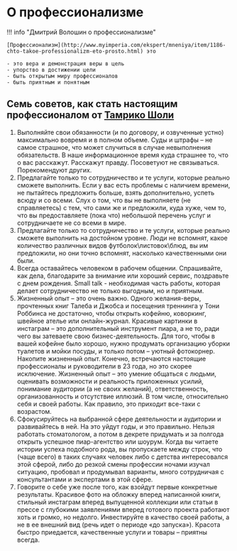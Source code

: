 # О профессионализме

!!! info "Дмитрий Волошин о профессионализме"

    [Профессионализм](http://www.myimperia.com/ekspert/mneniya/item/1186-chto-takoe-professionalizm-eto-prosto.html) это

    - это вера и демонстрация веры в цель
    - упорство в достижении цели
    - быть открытым миру профессионалов
    - быть приятным и понятным

## Семь советов, как стать настоящим профессионалом от [Тамрико Шоли](https://tamrikosholi.blogspot.com/)

1. Выполняйте свои обязанности (и по договору, и озвученные устно) максимально вовремя и в полном объеме. Суды и штрафы – не самое страшное, что может случиться в случае невыполнения обязательств. В наше информационное время куда страшнее то, что о вас расскажут. Расскажут правду. Посоветуют не связываться. Порекомендуют других.
2. Предлагайте только то сотрудничество и те услуги, которые реально сможете выполнить. Если у вас есть проблемы с наличием времени, не пытайтесь предложить больше, взять дополнительно, успеть всюду и со всеми. Слух о том, что вы не выполняете (не справляетесь) с тем, что сами же и предложили, куда хуже, чем то, что вы предоставляете (пока что) небольшой перечень услуг и сотрудничаете не со всеми в мире.
3. Предлагайте только то сотрудничество и те услуги, которые реально сможете выполнить на достойном уровне. Люди не вспомнят, какое количество различных видов футболок\листовок\блюд, вы им предложили, но они точно вспомнят, насколько качественными они были.
4. Всегда оставайтесь человеком в рабочем общении. Спрашивайте, как дела, благодарите за внимание или хороший сервис, поздравьте с днем рождения. Small talk - необходимая часть работы, которая делает сотрудничество не только выгодным, но и приятным.
5. Жизненный опыт – это очень важно. Одного желания-веры, прочтенных книг Талеба и Джобса и посещения треннинга у Тони Роббинса не достаточно, чтобы открыть кофейню, коворкинг, швейное ателье или онлайн-журнал. Красивые картинки в инстаграм – это дополнительный инструмент пиара, а не то, ради чего вы затеваете свою бизнес-деятельность. Для того, чтобы в вашей кофейне было хорошо, нужно продумать организацию уборки туалетов и мойки посуды, и только потом – уютный фотокорнер. Накопите жизненный опыт. Конечно, встречаются настоящие профессионалы и руководители в 23 года, но это скорее исключение. Жизненный опыт – это умение общаться с людьми, оценивать возможности и реальность приложенных усилий, понимание аудитории (а не своих желаний), ответственность, организованность и отсутствие иллюзий. В том числе, относительно себя и своей работы. Как правило, это приходит все-таки с возрастом.
6. Сфокусируйтесь на выбранной сфере деятельности и аудитории и развивайтесь в ней. На это уйдут годы, и это правильно. Нельзя работать стоматологом, а потом в декрете придумать и за полгода открыть успешное пиар-агентство или шоурум. Когда вы читаете истории успеха подобного рода, вы пропускаете между строк, что (чаще всего) в таких случаях человек либо с детства интересовался этой сферой, либо до резкой смены профессии ночами изучал ситуацию, пробовал и продумывал варианты, много сотрудничая с консультантами и экспертами в этой сфере.
7. Говорите о себе уже после того, как взойдут первые конкретные результаты. Красивое фото на обложку вперед написанной книги, стильный инстаграм вперед выпущенной коллекции или статьи в прессе с глубокими заявлениями вперед готового проекта работают хоть и громко, но недолго. Инвестируйте в качество своей работы, а не в ее внешний вид (речь идет о периоде «до запуска»). Красота быстро приедается, качественные услуги и товары – приятны всегда.
